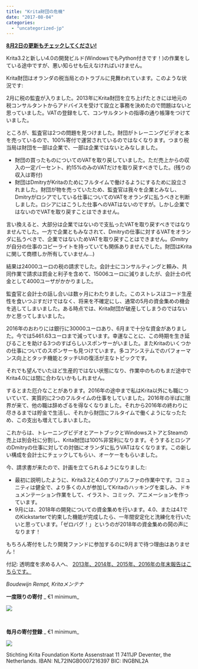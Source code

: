 ```yaml
---
title: "Krita財団の危機"
date: "2017-08-04"
categories: 
  - "uncategorized-jp"
---
```


[**8月2日の更新もチェックしてください!**](https://krita.org/jp/item/krita-foundation-update-jp/)

Krita3.2と新しい4.0の開発ビルド(WindowsでもPython付きです！)の作業をしている途中ですが、悪い知らせも伝えなければいけません。

Krita財団はオランダの税当局とのトラブルに見舞われています。このような状況です:

2月に税の監査が入りました。2013年にKrita財団を立ち上げたときには地元の税コンサルタントからアドバイスを受けて設立と事務を決めたので問題はないと思っていました。VATの登録をして、コンサルタントの指導の通り帳簿をつけていました。

ところが、監査官は2つの問題を見つけました。財団がトレーニングビデオと本を売っているので、100%寄付で運営されているのではなくなります。つまり税当局は財団を一部は企業で、一部は企業ではないとみなしました。

- 財団の買ったものについてのVATを取り戻していました。ただ売上からの収入の一定パーセント、約15%のみのVATだけを取り戻すべきでした。(残りの収入は寄付)
- 財団はDmitryがKritaのためにフルタイムで働けるようにするために設立されました。財団が物を売っていたため、監査官は我々を企業とみなし、Dmitryがロシアでしている仕事についてのVATをオランダに払うべきと判断しました。ロシアにはこうした仕事へのVATはないのですが。しかし企業ではないのでVATを取り戻すことはできません。

言い換えると、大部分は企業ではないので支払ったVATを取り戻すべきではなりませんでした。一方で企業ともみなされて、Dmitryの仕事に対するVATをオランダに払うべきで、企業ではないためVATを取り戻すことはできません。(Dmitryが自分の仕事のコピーライトを持っていても関係ありませんでした。財団はKritaに関して商標しか所有していません...)

結果は24000ユーロの税の請求でした。会計士にコンサルティングと頼み、共同作業で請求は罰金と利子を含めて、15006ユーロに減りましたが、会計士の代金として4000ユーザがかかりました。

監査官と会計士の話し合いは数ヶ月にわたりました。このストレスはコード生産性を食いつぶすだけではなく、将来を不確定にし、通常の5月の資金集めの機会を逃してしまいました。ある時点では、Krita財団が破産してしまうのではないかと思ってしまいました。

2016年のおわりには銀行に30000ユーロあり、6月まで十分な資金がありました。今では5461.63ユーロまで減っています。幸運なことに、この時期を生き延びることを助ける3つのすばらしいスポンサーがいました。またKritaのいくつかの仕事についてのスポンサーも見つけています。多コアシステムでのパフォーマンス向上とタッチ機能とタッチUIの復活が主なトピックです。

それでも望んでいたほど生産的ではない状態になり、作業中のものもまだ途中でKrita4.0には間に合わないかもしれません。

するとまた厄介なことがあります。2016年の途中まで私はKrita以外にも職についていて、実質的に2つのフルタイムの仕事をしていました。2016年の半ばに限界が来て、他の職は辞めざるを得なくなりました。それから2016年の終わりに尽きるまでは貯金で生活し、それから財団にフルタイムで働くようになったため、この支出も増えてしまいました。

これからは、トレーニングビデオとアートブックとWindowsストアとSteamの売上は別会社に分割し、Krita財団は100%非営利になります。そうするとロシアのDmitryの仕事に対しての対価にオランダに払うVATはなくなります。この新しい構成を会計士にチェックしてもらい、オーケーをもらいました。

今、請求書が来たので、計画を立てられるようになりました:

- 最初に説明したように、Krita3.2と4.0のプリアルファの作業中です。コミュニティは健全で、より多くの人が参加してKritaのハッキングを楽しみ、ドキュメンテーション作業をして、イラスト、コミック、アニメーションを作っています。
- 9月には、2018年の開発についての資金集めを行います。4.0、または4.1でのKickstarterで約束した機能が完成したら、一年間安定化と洗練化を行いたいと思っています。「ゼロバグ！」というのが2018年の資金集めの鬨の声になります！

もちろん寄付をしたり開発ファンドに参加するのに9月まで待つ理由はありません！

付記: 透明度を求める人へ、 [2013年、2014年、2015年、2016年の年末報告はこちらです。](https://docs.google.com/spreadsheets/d/1SXm7DQAGfw4Qr1VrXln6LH10lHuv8oT04rKakQGlha0/edit?usp=sharing)

_Boudewijn Rempt, Kritaメンテナ_

**一度限りの寄付**  _ €1 minimum_

![](/images/posts/2017/pixel.gif)

 

**毎月の寄付登録**  _ €1 minimum_

 ![](/images/posts/2017/pixel.gif)

Stichting Krita Foundation Korte Assenstraat 11 7411JP Deventer, the Netherlands. IBAN: NL72INGB0007216397 BIC: INGBNL2A
